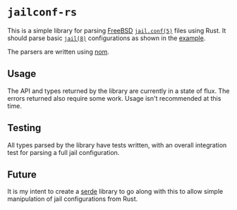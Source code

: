 # `jailconf-rs`

This is a simple library for parsing [FreeBSD] [`jail.conf(5)`] files using
Rust.  It should parse basic [`jail(8)`] configurations as shown in the
[example].

The parsers are written using [nom].

## Usage

The API and types returned by the library are currently in a state of flux.
The errors returned also require some work.  Usage isn't recommended at this
time.

## Testing

All types parsed by the library have tests written, with an overall integration
test for parsing a full jail configuration.

## Future

It is my intent to create a [serde] library to go along with this to allow
simple manipulation of jail configurations from Rust.

[FreeBSD]: https://www.freebsd.org/
[example]: jail.ioc-test-jail.conf
[nom]: https://crates.io/crates/nom
[serde]: https://crates.io/crates/serde
[`jail(8)`]: https://www.freebsd.org/cgi/man.cgi?query=jail&sektion=8
[`jail.conf(5)`]: https://www.freebsd.org/cgi/man.cgi?query=jail.conf&sektion=5
